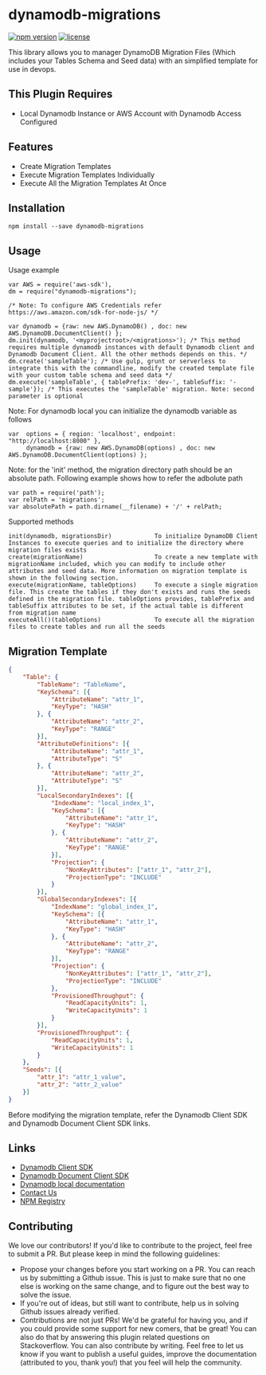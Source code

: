dynamodb-migrations
=================================
[![npm version](https://badge.fury.io/js/dynamodb-migrations.svg)](https://badge.fury.io/js/dynamodb-migrations)
[![license](https://img.shields.io/npm/l/dynamodb-migrations.svg)](https://www.npmjs.com/package/dynamodb-migrations)

This library allows you to manager DynamoDB Migration Files (Which includes your Tables Schema and Seed data) with an simplified template for use in devops.

## This Plugin Requires

* Local Dynamodb Instance or AWS Account with Dynamodb Access Configured

## Features

* Create Migration Templates
* Execute Migration Templates Individually
* Execute All the Migration Templates At Once

## Installation

`npm install --save dynamodb-migrations`

## Usage

Usage example

```
var AWS = require('aws-sdk'),
dm = require("dynamodb-migrations");

/* Note: To configure AWS Credentials refer https://aws.amazon.com/sdk-for-node-js/ */

var dynamodb = {raw: new AWS.DynamoDB() , doc: new AWS.DynamoDB.DocumentClient() };
dm.init(dynamodb, '<myprojectroot>/<migrations>'); /* This method requires multiple dynamodb instances with default Dynamodb client and Dynamodb Document Client. All the other methods depends on this. */
dm.create('sampleTable'); /* Use gulp, grunt or serverless to integrate this with the commandline, modify the created template file with your custom table schema and seed data */
dm.execute('sampleTable', { tablePrefix: 'dev-', tableSuffix: '-sample'}); /* This executes the 'sampleTable' migration. Note: second parameter is optional
```

Note: For dynamodb local you can initialize the dynamodb variable as follows
```
var  options = { region: 'localhost', endpoint: "http://localhost:8000" },
     dynamodb = {raw: new AWS.DynamoDB(options) , doc: new AWS.DynamoDB.DocumentClient(options) };
```

Note: for the 'init' method, the migration directory path should be an absolute path. Following example shows how to refer the adbolute path
```
var path = require('path');
var relPath = 'migrations';
var absolutePath = path.dirname(__filename) + '/' + relPath;
```

Supported methods

```
init(dynamodb, migrationsDir)            To initialize DynamoDB Client Instances to execute queries and to initialize the directory where migration files exists
create(migrationName)                    To create a new template with migrationName included, which you can modify to include other attributes and seed data. More information on migration template is shown in the following section.
execute(migrationName, tableOptions)     To execute a single migration file. This create the tables if they don't exists and runs the seeds defined in the migration file. tableOptions provides, tablePrefix and tableSuffix attributes to be set, if the actual table is different from migration name
executeAll()(tableOptions)               To execute all the migration files to create tables and run all the seeds
```

## Migration Template

```json
{
    "Table": {
        "TableName": "TableName",
        "KeySchema": [{
            "AttributeName": "attr_1",
            "KeyType": "HASH"
		}, {
            "AttributeName": "attr_2",
            "KeyType": "RANGE"
		}],
        "AttributeDefinitions": [{
            "AttributeName": "attr_1",
            "AttributeType": "S"
		}, {
            "AttributeName": "attr_2",
            "AttributeType": "S"
		}],
        "LocalSecondaryIndexes": [{
            "IndexName": "local_index_1",
            "KeySchema": [{
                "AttributeName": "attr_1",
                "KeyType": "HASH"
			}, {
                "AttributeName": "attr_2",
                "KeyType": "RANGE"
			}],
            "Projection": {
                "NonKeyAttributes": ["attr_1", "attr_2"],
                "ProjectionType": "INCLUDE"
            }
		}],
        "GlobalSecondaryIndexes": [{
            "IndexName": "global_index_1",
            "KeySchema": [{
                "AttributeName": "attr_1",
                "KeyType": "HASH"
			}, {
                "AttributeName": "attr_2",
                "KeyType": "RANGE"
			}],
            "Projection": {
                "NonKeyAttributes": ["attr_1", "attr_2"],
                "ProjectionType": "INCLUDE"
            },
            "ProvisionedThroughput": {
                "ReadCapacityUnits": 1,
                "WriteCapacityUnits": 1
            }
		}],
        "ProvisionedThroughput": {
            "ReadCapacityUnits": 1,
            "WriteCapacityUnits": 1
        }
    },
    "Seeds": [{
        "attr_1": "attr_1_value",
        "attr_2": "attr_2_value"
    }]
}
```
Before modifying the migration template, refer the Dynamodb Client SDK and Dynamodb Document Client SDK links.

## Links
* [Dynamodb Client SDK](http://docs.aws.amazon.com/AWSJavaScriptSDK/latest/AWS/DynamoDB.html#createTable-property)
* [Dynamodb Document Client SDK](http://docs.aws.amazon.com/AWSJavaScriptSDK/latest/AWS/DynamoDB/DocumentClient.html#put-property)
* [Dynamodb local documentation](http://docs.aws.amazon.com/amazondynamodb/latest/developerguide/DynamoDBLocal.html)
* [Contact Us](mailto:ashanf@99x.lk)
* [NPM Registry](https://www.npmjs.com/package/dynamodb-migrations)

## Contributing

We love our contributors! If you'd like to contribute to the project, feel free to submit a PR. But please keep in mind the following guidelines:

* Propose your changes before you start working on a PR. You can reach us by submitting a Github issue. This is just to make sure that no one else is working on the same change, and to figure out the best way to solve the issue.
* If you're out of ideas, but still want to contribute, help us in solving Github issues already verified.
* Contributions are not just PRs! We'd be grateful for having you, and if you could provide some support for new comers, that be great! You can also do that by answering this plugin related questions on Stackoverflow.
You can also contribute by writing. Feel free to let us know if you want to publish a useful guides, improve the documentation (attributed to you, thank you!) that you feel will help the community.